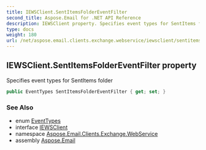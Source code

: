 ```yaml
---
title: IEWSClient.SentItemsFolderEventFilter
second_title: Aspose.Email for .NET API Reference
description: IEWSClient property. Specifies event types for SentItems folder
type: docs
weight: 180
url: /net/aspose.email.clients.exchange.webservice/iewsclient/sentitemsfoldereventfilter/
---
```

## IEWSClient.SentItemsFolderEventFilter property

Specifies event types for SentItems folder

```csharp
public EventTypes SentItemsFolderEventFilter { get; set; }
```

### See Also

* enum [EventTypes](../../eventtypes/)
* interface [IEWSClient](../)
* namespace [Aspose.Email.Clients.Exchange.WebService](../../iewsclient/)
* assembly [Aspose.Email](../../../)


